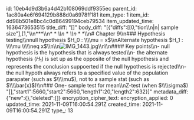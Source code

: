 id: 10eb4d9d3b6a4d42b108069ddf9355ec
parent_id: 1ac80a4e6f694129b888d0a6978ff181
item_type: 1
item_id: dd98b501e8bc4c0d86499194ceb79534
item_updated_time: 1636473653515
title_diff: "[]"
body_diff: "[{\"diffs\":[[0,\"tion\\\n|n| sample size\"],[1,\"\\\n***\\\n* * *\\\n* * *\\\n* * *\\\n# Chapter 9\\\n### Hypothesis testing\\\nnull hypothesis $H_0 :  \\\\mu = x$\\\nAlternate hypothesis $H_1 :  \\\\mu \\\\\neq x$\\\n\\\n![IMG_1443.jpg](:/4463109f942a454cadc137f26dbe1dd0)\\\n\\\n#### Key points\\\n- null hypothesis is the hypothesis that is always tested\\\n- the alternate hypothesis ($H_1$) is set up as the opposite of the null hypothesis and represents the conclusion suppoerted if the null hypothesis is rejected\\\n- the null hypoth always refers to a specified value of the population parapater (such as $\\\\mu$), not to a sample stat (such as $\\\\bar{x}$)\\\n### One- sample test for mean\\\nZ-test (when $\\\\sigma$) \"]],\"start1\":5660,\"start2\":5660,\"length1\":20,\"length2\":632}]"
metadata_diff: {"new":{},"deleted":[]}
encryption_cipher_text: 
encryption_applied: 0
updated_time: 2021-11-09T16:00:54.291Z
created_time: 2021-11-09T16:00:54.291Z
type_: 13